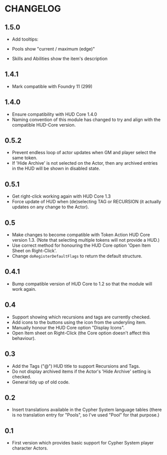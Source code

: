 # CHANGELOG

## 1.5.0

- Add tooltips:

- Pools show "current / maximum (edge)"
- Skills and Abilities show the item's description

## 1.4.1

- Mark compatible with Foundry 11 (299)

## 1.4.0

- Ensure compatibility with HUD Core 1.4.0
- Naming convention of this module has changed to try and align with the compatible HUD-Core version.

## 0.5.2

- Prevent endless loop of actor updates when GM and player select the same token.
- If 'Hide Archive' is not selected on the Actor, then any archived entries in the HUD will be shown in disabled state.

## 0.5.1

- Get right-click working again with HUD Core 1.3
- Force update of HUD when (de)selecting TAG or RECURSION (it actually updates on any change to the Actor).

## 0.5

- Make changes to become compatible with Token Action HUD Core version 1.3. (Note that selecting multiple tokens will not provide a HUD.)
- Use correct method for honouring the HUD Core option 'Open Item Sheet on Right-Click'.
- Change `doRegisterDefaultFlags` to return the default structure.

## 0.4.1

- Bump compatible version of HUD Core to 1.2 so that the module will work again.

## 0.4

- Support showing which recursions and tags are currently checked.
- Add icons to the buttons using the icon from the underyling item.
- Manually honour the HUD Core option "Display Icons".
- Open Item sheet on Right-Click (the Core option doesn't affect this behaviour).

## 0.3

- Add the Tags ("@") HUD title to support Recursions and Tags.
- Do not display archived items if the Actor's 'Hide Archive' setting is checked.
- General tidy up of old code.

## 0.2

- Insert translations available in the Cypher System language tables (there is no translation entry for "Pools", so I've used "Pool" for that purpose.)

## 0.1

- First version which provides basic support for Cypher System player character Actors.